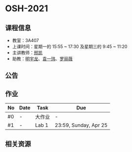 # OSH-2021

## 课程信息

- 教室：3A407
- 上课时间：星期一的 15:55 ~ 17:30 及星期三的 9:45 ~ 11:20
- 主讲教师：[邢凯](mailto:kxing@ustc.edu.cn)
- 助教：[明宇龙](mailto:ta@mail.myl.moe)、[袁一玮](mailto:totoroyyw@gmail.com)、[罗丽薇](mailto:loliw32768@gmail.com)

## 公告

## 作业

| No  | Date | Task | Due |
| --- | ---- | ---- | --- |
| #0  | -    | 大作业    | -   |
| #1  | -   | Lab 1   | 23:59, Sunday, Apr 25  |

## 相关资源
